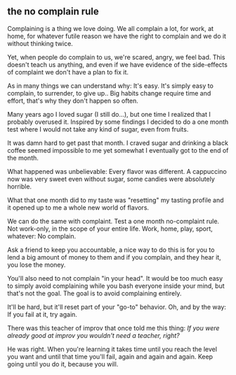 ## the no complain rule

Complaining is a thing we love doing. We all complain a lot, for work, at home, for whatever futile reason we have the right to complain and we do it without thinking twice.

Yet, when people do complain to us, we're scared, angry, we feel bad.
This doesn't teach us anything, and even if we have evidence of the side-effects of complaint we don't have a plan to fix it.

As in many things we can understand why: It's easy.
It's simply easy to complain, to surrender, to give up..
Big habits change require time and effort, that's why they don't happen so often.

Many years ago I loved sugar (I still do...), but one time I realized that I probably overused it.
Inspired  by some findings I decided to do a one month test where I would not take any kind of sugar, even from fruits.

It was damn hard to get past that month. I craved sugar and drinking a black coffee seemed impossible to me yet somewhat I eventually got to the end of the month.

What happened was unbelievable: Every flavor was different. A cappuccino now was very sweet even without sugar, some candies were absolutely horrible.

What that one month did to my taste was "resetting" my tasting profile and it opened up to me a whole new world of flavors.

We can do the same with complaint. Test a one month no-complaint rule.
Not work-only, in the scope of your entire life. Work, home, play, sport, whatever: No complain.

Ask a friend to keep you accountable, a nice way to do this is for you to lend a big amount of money to them and if you complain, and they hear it, you lose the money.

You'll also need to not complain "in your head". It would be too much easy to simply avoid complaining while you bash everyone inside your mind, but that's not the goal. The goal is to avoid complaining entirely.

It'll be hard, but it'll reset part of your "go-to" behavior.
Oh, and by the way: If you fail at it, try again.

There was this teacher of improv that once told me this thing: _If you were already good at improv you wouldn't need a teacher, right?_

He was right. When you're learning it takes time until you reach the level you want and until that time you'll fail, again and again and again. Keep going until you do it, because you will.
